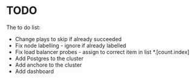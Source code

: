 # TODO
The to do list:

* Change plays to skip if already succeeded
* Fix node labelling - ignore if already labelled
* Fix load balancer probes - assign to correct item in list *.[count.index]
* Add Postgres to the cluster
* Add anchore to the cluster
* Add dashboard
